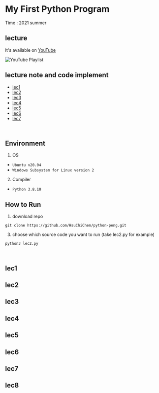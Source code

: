 # My First Python Program
Time : 2021 summer

## lecture
It's available  on [YouTube](https://www.youtube.com/watch?v=wqRlKVRUV_k&list=PL-g0fdC5RMboYEyt6QS2iLb_1m7QcgfHk&index=1)


![YouTube Playlist](https://i.pinimg.com/564x/25/25/00/25250058b2e145cc7351904296c3bbb9.jpg)

## lecture note and code implement
- [lec1](#lec1)
- [lec2](#lec2)
- [lec3](#lec3)
- [lec4](#lec4)
- [lec5](#lec5)
- [lec6](#lec6)
- [lec7](#lec7)

<br>

## Environment
1. OS
- `Ubuntu v20.04`
- `Windows Subsystem for Linux version 2`
2. Compiler
- `Python 3.8.10`

## How to Run
1. download repo
```
git clone https://github.com/HsuChiChen/python-peng.git
```
3. choose which source code you want to run (take lec2.py for example)
```
python3 lec2.py
```

<br>

## lec1

## lec2

## lec3

## lec4

## lec5

## lec6

## lec7

## lec8